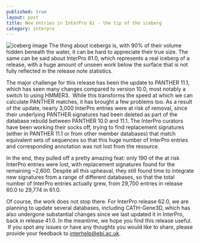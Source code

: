 ```yaml
---
published: true
layout: post
title: New entries in InterPro 61 - the tip of the iceberg
category: interpro
---
```

![iceberg image]({{site.baseurl}}/assets/media/images/posts/iceberg_blog.png)
The thing about icebergs is, with 90% of their volume hidden beneath the water, it can be hard to appreciate their true size. The same can be said about InterPro 61.0, which represents a real iceberg of a release, with a huge amount of unseen work below the surface that is not fully reflected in the release note statistics. 

The major challenge for this release has been the update to PANTHER 11.1, which has seen many changes compared to version 10.0, most notably a switch to using HMMER3.  While this transforms the speed at which we can calculate PANTHER matches, it has brought a few problems too. As a result of the update, nearly 3,000 InterPro entries were at risk of removal, since their underlying PANTHER signatures had been deleted as part of the database rebuild between PANTHER 10.0 and 11.1. The InterPro curators have been working their socks off, trying to find replacement signatures (either in PANTHER 11.1 or from other member databases) that match equivalent sets of sequences so that this huge number of InterPro entries and corresponding annotation was not lost from the resource.

In the end, they pulled off a pretty amazing feat: only 190 of the at risk InterPro entries were lost, with replacement signatures found for the remaining ~2,600. Despite all this upheaval, they still found time to integrate new signatures from a range of different databases, so that the total number of InterPro entries actually grew, from 29,700 entries in release 60.0 to 29,774 in 61.0.

Of course, the work does not stop there. For InterPro release 62.0, we are planning to update several databases, including CATH-Gene3D, which has also undergone substantial changes since we last updated it in InterPro, back in release 41.0. In the meantime, we hope you find this release useful.  If you spot any issues or have any thoughts you would like to share, please provide your feedback to interhelp@ebi.ac.uk.
